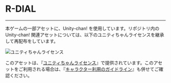 # R-DIAL


---------------------------

本ゲームの一部アセットに、Unity-chan! を使用しています。リポジトリ内の Unity-chan! 関連アセットについては、以下のユニティちゃんライセンスを継承して再配布をしています。

<div><img src="http://unity-chan.com/images/imageLicenseLogo.png" alt="ユニティちゃんライセンス"><p>このアセットは、『<a href="http://unity-chan.com/download/license.html" target="_blank">ユニティちゃんライセンス</a>』で提供されています。このアセットをご利用される場合は、『<a href="http://unity-chan.com/download/guideline.html" target="_blank">キャラクター利用のガイドライン</a>』も併せてご確認ください。</p></div>
